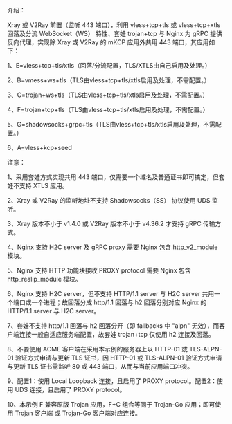 介绍：

Xray 或 V2Ray 前置（监听 443 端口），利用 vless+tcp+tls 或 vless+tcp+xtls 回落及分流 WebSocket（WS） 特性、套娃 trojan+tcp 与 Nginx 为 gRPC 提供反向代理，实现除 Xray 或 V2Ray 的 mKCP 应用外共用 443 端口，其应用如下：

1、E=vless+tcp+tls/xtls（回落/分流配置，TLS/XTLS由自己启用及处理。）

2、B=vmess+ws+tls（TLS由vless+tcp+tls/xtls启用及处理，不需配置。）

3、C=trojan+ws+tls（TLS由vless+tcp+tls/xtls启用及处理，不需配置。）

4、F=trojan+tcp+tls（TLS由vless+tcp+tls/xtls启用及处理，不需配置。）

5、G=shadowsocks+grpc+tls（TLS由vless+tcp+tls/xtls启用及处理，不需配置。）

6、A=vless+kcp+seed

注意：

1、采用套娃方式实现共用 443 端口，仅需要一个域名及普通证书即可搞定，但套娃不支持 XTLS 应用。

2、Xray 或 V2Ray 的监听地址不支持 Shadowsocks（SS） 协议使用 UDS 监听。

3、Xray 版本不小于 v1.4.0 或 V2Ray 版本不小于 v4.36.2 才支持 gRPC 传输方式。

4、Nginx 支持 H2C server 及 gRPC proxy 需要 Nginx 包含 http_v2_module 模块。

5、Nginx 支持 HTTP 功能块接收 PROXY protocol 需要 Nginx 包含 http_realip_module 模块。

6、Nginx 支持 H2C server，但不支持 HTTP/1.1 server 与 H2C server 共用一个端口或一个进程；故回落分成 http/1.1 回落与 h2 回落分别对应 Nginx 的 HTTP/1.1 server 与 H2C server。

7、套娃不支持 http/1.1 回落与 h2 回落分开（即 fallbacks 中 "alpn" 无效），而客户端连接一般自适应服务端配置，故套娃 trojan+tcp 仅使用 h2 连接及回落。

8、不要使用 ACME 客户端在采用本示例的服务器上以 HTTP-01 或 TLS-ALPN-01 验证方式申请与更新 TLS 证书，因 HTTP-01 或 TLS-ALPN-01 验证方式申请与更新 TLS 证书需监听 80 或 443 端口，从而与当前应用端口冲突。

9、配置1：使用 Local Loopback 连接，且启用了 PROXY protocol。配置2：使用 UDS 连接，且启用了 PROXY protocol。

10、本示例 F 兼容原版 Trojan 应用，F+C 组合等同于 Trojan-Go 应用；即可使用 Trojan 客户端 或 Trojan-Go 客户端对应连接。

